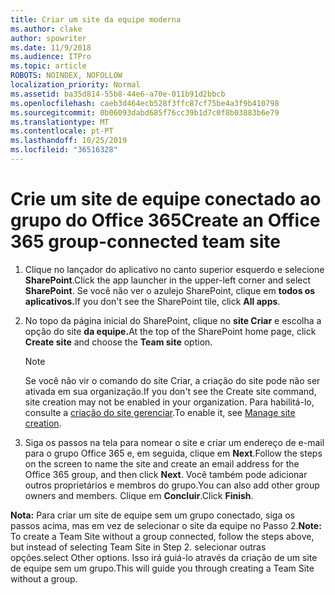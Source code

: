 ```yaml
---
title: Criar um site da equipe moderna
ms.author: clake
author: spowriter
ms.date: 11/9/2018
ms.audience: ITPro
ms.topic: article
ROBOTS: NOINDEX, NOFOLLOW
localization_priority: Normal
ms.assetid: ba35d814-55b8-44e6-a70e-011b91d2bbcb
ms.openlocfilehash: caeb3d464ecb528f3ffc87cf75be4a3f9b410798
ms.sourcegitcommit: 0b06093dabd685f76cc39b1d7c0f8b03883b6e79
ms.translationtype: MT
ms.contentlocale: pt-PT
ms.lasthandoff: 10/25/2019
ms.locfileid: "36516328"
---
```

# <a name="create-an-office-365-group-connected-team-site"></a><span data-ttu-id="0f112-102">Crie um site de equipe conectado ao grupo do Office 365</span><span class="sxs-lookup"><span data-stu-id="0f112-102">Create an Office 365 group-connected team site</span></span>

1. <span data-ttu-id="0f112-103">Clique no lançador do aplicativo no canto superior esquerdo e selecione **SharePoint**.</span><span class="sxs-lookup"><span data-stu-id="0f112-103">Click the app launcher in the upper-left corner and select **SharePoint**.</span></span> <span data-ttu-id="0f112-104">Se você não ver o azulejo SharePoint, clique em **todos os aplicativos.**</span><span class="sxs-lookup"><span data-stu-id="0f112-104">If you don't see the SharePoint tile, click **All apps**.</span></span>
    
2. <span data-ttu-id="0f112-105">No topo da página inicial do SharePoint, clique no **site Criar** e escolha a opção do site **da equipe.**</span><span class="sxs-lookup"><span data-stu-id="0f112-105">At the top of the SharePoint home page, click **Create site** and choose the **Team site** option.</span></span> 
    
    > [!NOTE]
    > <span data-ttu-id="0f112-106">Se você não vir o comando do site Criar, a criação do site pode não ser ativada em sua organização.</span><span class="sxs-lookup"><span data-stu-id="0f112-106">If you don't see the Create site command, site creation may not be enabled in your organization.</span></span> <span data-ttu-id="0f112-107">Para habilitá-lo, consulte a [criação do site gerenciar](https://go.microsoft.com/fwlink/?linkid=2009644).</span><span class="sxs-lookup"><span data-stu-id="0f112-107">To enable it, see [Manage site creation](https://go.microsoft.com/fwlink/?linkid=2009644).</span></span> 
  
3. <span data-ttu-id="0f112-108">Siga os passos na tela para nomear o site e criar um endereço de e-mail para o grupo Office 365 e, em seguida, clique em **Next**.</span><span class="sxs-lookup"><span data-stu-id="0f112-108">Follow the steps on the screen to name the site and create an email address for the Office 365 group, and then click **Next**.</span></span> <span data-ttu-id="0f112-109">Você também pode adicionar outros proprietários e membros do grupo.</span><span class="sxs-lookup"><span data-stu-id="0f112-109">You can also add other group owners and members.</span></span> <span data-ttu-id="0f112-110">Clique em **Concluir**.</span><span class="sxs-lookup"><span data-stu-id="0f112-110">Click **Finish**.</span></span>
  
 <span data-ttu-id="0f112-111">**Nota:** Para criar um site de equipe sem um grupo conectado, siga os passos acima, mas em vez de selecionar o site da equipe no Passo 2.</span><span class="sxs-lookup"><span data-stu-id="0f112-111">**Note:** To create a Team Site without a group connected, follow the steps above, but instead of selecting Team Site in Step 2.</span></span> <span data-ttu-id="0f112-112">selecionar outras opções.</span><span class="sxs-lookup"><span data-stu-id="0f112-112">select Other options.</span></span> <span data-ttu-id="0f112-113">Isso irá guiá-lo através da criação de um site de equipe sem um grupo.</span><span class="sxs-lookup"><span data-stu-id="0f112-113">This will guide you through creating a Team Site without a group.</span></span> 
    

